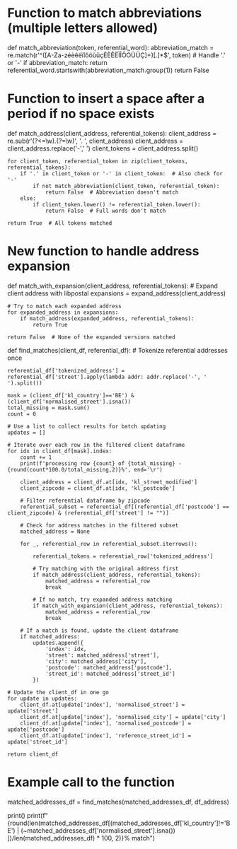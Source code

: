 # Function to match abbreviations (multiple letters allowed)
def match_abbreviation(token, referential_word):
    abbreviation_match = re.match(r'^([A-Za-zéèêëïîôöùüçÉÈÊËÏÎÔÖÙÜÇ]+)[.]*$', token)  # Handle '.' or '-'
    if abbreviation_match:
        return referential_word.startswith(abbreviation_match.group(1))
    return False

# Function to insert a space after a period if no space exists
def match_address(client_address, referential_tokens):
    client_address = re.sub(r'(?<=\w)\.(?=\w)', '. ', client_address)
    client_address = client_address.replace('-',' ')
    client_tokens = client_address.split()

    for client_token, referential_token in zip(client_tokens, referential_tokens):
        if '.' in client_token or '-' in client_token:  # Also check for '-'
            if not match_abbreviation(client_token, referential_token):
                return False  # Abbreviation doesn't match
        else:
            if client_token.lower() != referential_token.lower():
                return False  # Full words don't match
            
    return True  # All tokens matched

# New function to handle address expansion
def match_with_expansion(client_address, referential_tokens):
    # Expand client address with libpostal
    expansions = expand_address(client_address)

    # Try to match each expanded address
    for expanded_address in expansions:
        if match_address(expanded_address, referential_tokens):
            return True
    
    return False  # None of the expanded versions matched

def find_matches(client_df, referential_df):
    # Tokenize referential addresses once
    
    referential_df['tokenized_address'] = referential_df['street'].apply(lambda addr: addr.replace('-', ' ').split())

    mask = (client_df['kl_country']=='BE') & (client_df['normalised_street'].isna())
    total_missing = mask.sum()
    count = 0

    # Use a list to collect results for batch updating
    updates = []

    # Iterate over each row in the filtered client dataframe
    for idx in client_df[mask].index:
        count += 1
        print(f'processing row {count} of {total_missing} - {round(count*100.0/total_missing,2)}%', end='\r')
        
        client_address = client_df.at[idx, 'kl_street_modified']
        client_zipcode = client_df.at[idx, 'kl_postcode']

        # Filter referential dataframe by zipcode
        referential_subset = referential_df[(referential_df['postcode'] == client_zipcode) & (referential_df['street'] != "")]

        # Check for address matches in the filtered subset
        matched_address = None
        
        for _, referential_row in referential_subset.iterrows():
            
            referential_tokens = referential_row['tokenized_address']

            # Try matching with the original address first
            if match_address(client_address, referential_tokens):
                matched_address = referential_row
                break

            # If no match, try expanded address matching
            if match_with_expansion(client_address, referential_tokens):
                matched_address = referential_row
                break

        # If a match is found, update the client dataframe
        if matched_address:
            updates.append({
                'index': idx,
                'street': matched_address['street'],
                'city': matched_address['city'],
                'postcode': matched_address['postcode'],
                'street_id': matched_address['street_id']
            })

    # Update the client_df in one go
    for update in updates:
        client_df.at[update['index'], 'normalised_street'] = update['street']
        client_df.at[update['index'], 'normalised_city'] = update['city']
        client_df.at[update['index'], 'normalised_postcode'] = update['postcode']
        client_df.at[update['index'], 'reference_street_id'] = update['street_id']
    
    return client_df

# Example call to the function
matched_addresses_df = find_matches(matched_addresses_df, df_address)

print()
print(f"{round(len(matched_addresses_df[(matched_addresses_df['kl_country']!='BE') | (~matched_addresses_df['normalised_street'].isna()) ])/len(matched_addresses_df) * 100, 2)}% match")
